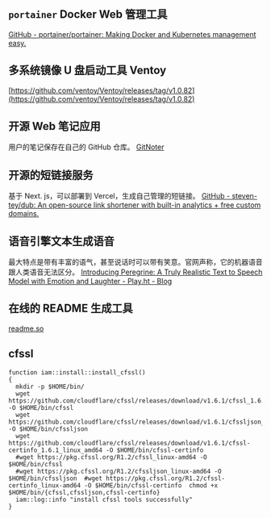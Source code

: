## `portainer` Docker Web 管理工具
[GitHub - portainer/portainer: Making Docker and Kubernetes management easy.](https://github.com/portainer/portainer)

## 多系统镜像 U 盘启动工具 Ventoy
[https://github.com/ventoy/Ventoy/releases/tag/v1.0.82](https://github.com/ventoy/Ventoy/releases/tag/v1.0.82)

##  开源 Web 笔记应用
用户的笔记保存在自己的 GitHub 仓库。
[GitNoter](https://github.com/git-noter/gitnoter)

## 开源的短链接服务
基于 Next. js，可以部署到 Vercel，生成自己管理的短链接。
[GitHub - steven-tey/dub: An open-source link shortener with built-in analytics + free custom domains.](https://github.com/steven-tey/dub)

##  语音引擎文本生成语音
最大特点是带有丰富的语气，甚至说话时可以带有笑意。官网声称，它的机器语音跟人类语音无法区分。
[Introducing Peregrine: A Truly Realistic Text to Speech Model with Emotion and Laughter - Play.ht - Blog](https://play.ht/blog/introducing-truly-realistic-text-to-speech-with-emotion-and-laughter/)

## 在线的 README 生成工具
[readme.so](https://readme.so/)


## cfssl
```shell
function iam::install::install_cfssl()  
{  
  mkdir -p $HOME/bin/  
  wget https://github.com/cloudflare/cfssl/releases/download/v1.6.1/cfssl_1.6.1_linux_amd64 -O $HOME/bin/cfssl  
  wget https://github.com/cloudflare/cfssl/releases/download/v1.6.1/cfssljson_1.6.1_linux_amd64 -O $HOME/bin/cfssljson  
  wget https://github.com/cloudflare/cfssl/releases/download/v1.6.1/cfssl-certinfo_1.6.1_linux_amd64 -O $HOME/bin/cfssl-certinfo  
  #wget https://pkg.cfssl.org/R1.2/cfssl_linux-amd64 -O $HOME/bin/cfssl  
  #wget https://pkg.cfssl.org/R1.2/cfssljson_linux-amd64 -O $HOME/bin/cfssljson  #wget https://pkg.cfssl.org/R1.2/cfssl-certinfo_linux-amd64 -O $HOME/bin/cfssl-certinfo  chmod +x $HOME/bin/{cfssl,cfssljson,cfssl-certinfo}  
  iam::log::info "install cfssl tools successfully"  
}
```